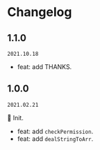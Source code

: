 # Changelog

## 1.1.0

`2021.10.18`

- feat: add THANKS.

## 1.0.0

`2021.02.21`

🎉 Init.

- feat: add `checkPermission`.
- feat: add `dealStringToArr`.
